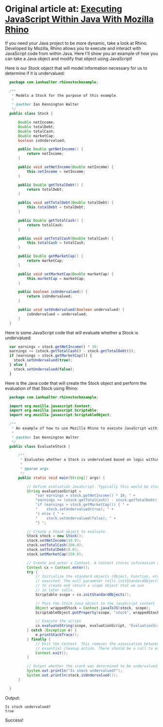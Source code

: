 # Original article at: [Executing JavaScript Within Java With Mozilla Rhino](http://www.iankwalter.com/blog/2013/02/09/executing-javascript-within-java-with-mozilla-rhino/)

If you need your Java project to be more dynamic, take a look at Rhino. Developed by Mozilla, Rhino allows you to execute and interact with JavaScript code from within Java. Here I'll show you an example of how you can take a Java object and modify that object using JavaScript!

Here is our Stock object that will model information necessary for us to determine if it is undervalued:

```java
  package com.iankwalter.rhinostockexample;

  /**
   * Models a Stock for the purpose of this example.
   *
   * @author Ian Kennington Walter
   */
  public class Stock {

      Double netIncome;
      Double totalDebt;
      Double totalCash;
      Double marketCap;
      boolean isUndervalued;

      public Double getNetIncome() {
          return netIncome;
      }

      public void setNetIncome(Double netIncome) {
          this.netIncome = netIncome;
      }

      public Double getTotalDebt() {
          return totalDebt;
      }

      public void setTotalDebt(Double totalDebt) {
          this.totalDebt = totalDebt;
      }

      public Double getTotalCash() {
          return totalCash;
      }

      public void setTotalCash(Double totalCash) {
          this.totalCash = totalCash;
      }

      public Double getMarketCap() {
          return marketCap;
      }

      public void setMarketCap(Double marketCap) {
          this.marketCap = marketCap;
      }

      public boolean isUndervalued() {
          return isUndervalued;
      }

      public void setUndervalued(boolean undervalued) {
          isUndervalued = undervalued;
      }
  }
```

Here is some JavaScript code that will evaluate whether a Stock is undervalued:

```javascript
  var earnings = stock.getNetIncome() * 10;
  earnings += (stock.getTotalCash() - stock.getTotalDebt());
  if (earnings > stock.getMarketCap()) {
    stock.setUndervalued(true);
  } else {
    stock.setUndervalued(false);
  }
```

Here is the Java code that will create the Stock object and perform the evaluation of that Stock using Rhino:

```java
  package com.iankwalter.rhinostockexample;

  import org.mozilla.javascript.Context;
  import org.mozilla.javascript.Scriptable;
  import org.mozilla.javascript.ScriptableObject;

  /**
   * An example of how to use Mozilla Rhino to execute JavaScript within Java
   *
   * @author Ian Kennington Walter
   */
  public class EvaluateStock {

      /**
       * Evaluates whether a Stock is undervalued based on logic within a JS script
       *
       * @param args
       */
      public static void main(String[] args) {

          // Define evaluation JavaScript. Typically this would be stored in a file or a database.
          String evaluationScript =
              "var earnings = stock.getNetIncome() * 10; " +
              "earnings += (stock.getTotalCash() - stock.getTotalDebt()); " +
              "if (earnings > stock.getMarketCap()) { " +
              "    stock.setUndervalued(true); " +
              "} else { " +
              "    stock.setUndervalued(false); " +
              "} ";

          // Create a Stock object to evaluate.
          Stock stock = new Stock();
          stock.setNetIncome(10.0);
          stock.setTotalCash(100.0);
          stock.setTotalDebt(0.0);
          stock.setMarketCap(150.0);

          // Create and enter a Context. A Context stores information about the execution environment of a script.
          Context cx = Context.enter();
          try {
              // Initialize the standard objects (Object, Function, etc.). This must be done before scripts can be
              // executed. The null parameter tells initStandardObjects
              // to create and return a scope object that we use
              // in later calls.
              Scriptable scope = cx.initStandardObjects();

              // Pass the Stock Java object to the JavaScript context
              Object wrappedStock = Context.javaToJS(stock, scope);
              ScriptableObject.putProperty(scope, "stock", wrappedStock);

              // Execute the script
              cx.evaluateString(scope, evaluationScript, "EvaluationScript", 1, null);
          } catch (Exception e) {
              e.printStackTrace();
          } finally {
              // Exit the Context. This removes the association between the Context and the current thread and is an
              // essential cleanup action. There should be a call to exit for every call to enter.
              Context.exit();
          }

          // Output whether the stock was determined to be undervalued.
          System.out.println("Is stock undervalued?");
          System.out.println(stock.isUndervalued());
      }

  }
```

Output:

    Is stock undervalued?
    true

Success!
